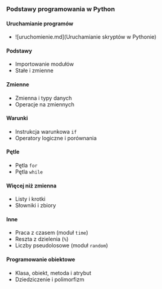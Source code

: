### Podstawy programowania w Python  

#### Uruchamianie programów  
- ![uruchomienie.md](Uruchamianie skryptów w Pythonie)

#### Podstawy  
- Importowanie modułów  
- Stałe i zmienne  

#### Zmienne  
- Zmienna i typy danych  
- Operacje na zmiennych  

#### Warunki  
- Instrukcja warunkowa `if`  
- Operatory logiczne i porównania  

#### Pętle  
- Pętla `for`  
- Pętla `while`  

#### Więcej niż zmienna  
- Listy i krotki  
- Słowniki i zbiory  

#### Inne  
- Praca z czasem (moduł `time`)  
- Reszta z dzielenia (`%`)  
- Liczby pseudolosowe (moduł `random`)  

#### Programowanie obiektowe  
- Klasa, obiekt, metoda i atrybut  
- Dziedziczenie i polimorfizm  
